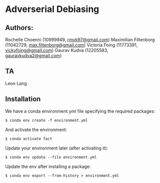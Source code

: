 # Adverserial Debiasing

## Authors:

Rochelle Choenni (10999949, rmvk97@gmail.com)
Maximilian Filtenborg (11042729, max.filtenborg@gmail.com)
Victoria Foing (11773391, vickyfoing@gmail.com)
Gaurav Kudva (12205583, gauravkudva2@gmail.com)

## TA

Leon Lang

## Installation

We have a conda environment.yml file specifying the required packages:

    $ conda env create -f environment.yml

And activate the environment:

    $ conda activate fact
   
Update your environment later (after activating it):

    $ conda env update --file environment.yml


Update the env after installing a package:

    $ conda env export --from-history > environment.yml

